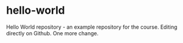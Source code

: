 # hello-world
Hello World repository - an example repository for the course.
Editing directly on Github.
One more change.
